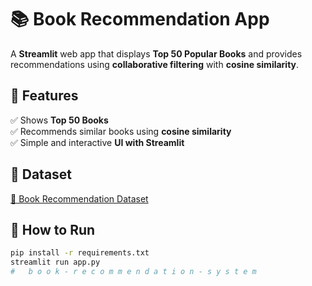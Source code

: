 # 📚 Book Recommendation App  

A **Streamlit** web app that displays **Top 50 Popular Books** and provides recommendations using **collaborative filtering** with **cosine similarity**.  

## 🚀 Features  
✅ Shows **Top 50 Books**  
✅ Recommends similar books using **cosine similarity**  
✅ Simple and interactive **UI with Streamlit**  

## 📂 Dataset  
[📄 Book Recommendation Dataset](https://www.kaggle.com/datasets/arashnic/book-recommendation-dataset)  

## 📌 How to Run  
```bash
pip install -r requirements.txt
streamlit run app.py
#   b o o k - r e c o m m e n d a t i o n - s y s t e m 
 
 
